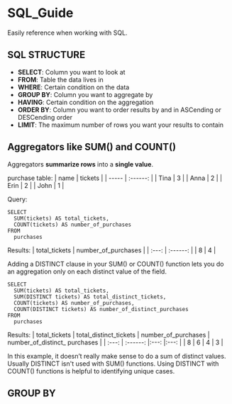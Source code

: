 # SQL_Guide
Easily reference when working with SQL. 

## SQL STRUCTURE

* __SELECT__: Column you want to look at
* __FROM__: Table the data lives in
* __WHERE__: Certain condition on the data
* __GROUP BY__: Column you want to aggregate by
* __HAVING__: Certain condition on the aggregation
* __ORDER BY__: Column you want to order results by and in ASCending or DESCending order
* __LIMIT__: The maximum number of rows you want your results to contain

## Aggregators like SUM() and COUNT()

Aggregators **summarize rows** into a **single value**.

purchase table:
| name  |  tickets |
| ----- | :------: |
| Tina | 3 |
| Anna | 2 |
| Erin | 2 |
| John | 1 |

Query:
```
SELECT
  SUM(tickets) AS total_tickets, 
  COUNT(tickets) AS number_of_purchases
FROM
  purchases
```

Results:
| total_tickets |  number_of_purchases |
| :---: | :------: |
| 8 | 4 |

Adding a DISTINCT clause in your SUM() or COUNT() function lets you do an aggregation only on each distinct value of the field.
```
SELECT
  SUM(tickets) AS total_tickets, 
  SUM(DISTINCT tickets) AS total_distinct_tickets, 
  COUNT(tickets) AS number_of_purchases, 
  COUNT(DISTINCT tickets) AS number_of_distinct_purchases
FROM
  purchases
  ```
  
  Results:
| total_tickets |  total_distinct_tickets | number_of_purchases | number_of_distinct_ purchases |
| :---: | :------: |:---: |:---: |
| 8 | 6 | 4 | 3 |

In this example, it doesn’t really make sense to do a sum of distinct values. Usually DISTINCT isn't used with SUM() functions. Using DISTINCT with COUNT() functions is helpful to identifying unique cases.

## GROUP BY

